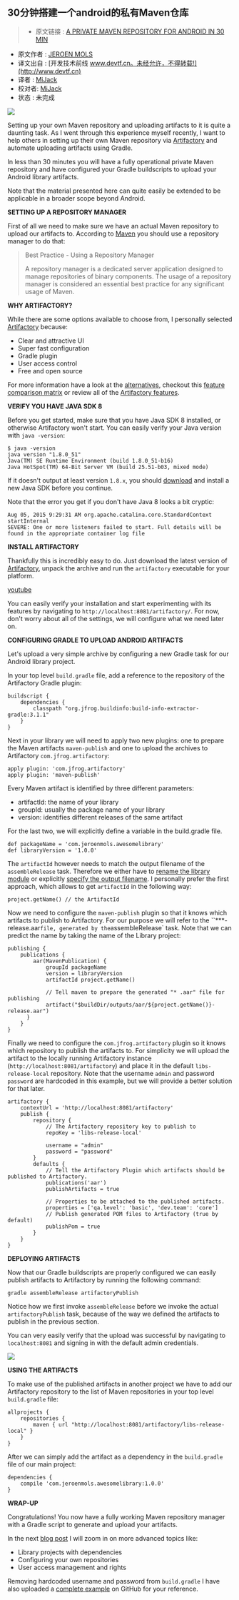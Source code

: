 30分钟搭建一个android的私有Maven仓库
---

> * 原文链接 : [A PRIVATE MAVEN REPOSITORY FOR ANDROID IN 30 MIN](原文url)
* 原文作者 : [JEROEN MOLS](http://jeroenmols.github.io/blog/)
* 译文出自 : [开发技术前线 www.devtf.cn。未经允许，不得转载!](http://www.devtf.cn)
* 译者 : [MiJack](https://github.com/mijack)
* 校对者: [MiJack](https://github.com/mijack)  
* 状态 :  未完成

![](http://jeroenmols.github.io/img/blog/artifactory.png)

Setting up your own Maven repository and uploading artifacts to it is quite a daunting task. As I went through this experience myself recently, I want to help others in setting up their own Maven repository via [Artifactory](http://www.jfrog.com/open-source/) and automate uploading artifacts using Gradle.

In less than 30 minutes you will have a fully operational private Maven repository and have configured your Gradle buildscripts to upload your Android library artifacts.

Note that the material presented here can quite easily be extended to be applicable in a broader scope beyond Android.

**SETTING UP A REPOSITORY MANAGER**

First of all we need to make sure we have an actual Maven repository to upload our artifacts to. According to [Maven](https://maven.apache.org/repository-management.html) you should use a repository manager to do that:

> Best Practice - Using a Repository Manager
>
> A repository manager is a dedicated server application designed to manage repositories of binary components. The usage of a repository manager is considered an essential best practice for any significant usage of Maven.

**WHY ARTIFACTORY?**

While there are some options available to choose from, I personally selected [Artifactory](http://www.jfrog.com/open-source/) because:

* Clear and attractive UI
* Super fast configuration
* Gradle plugin
* User access control
* Free and open source

For more information have a look at the [alternatives](https://maven.apache.org/repository-management.html), checkout this [feature comparison matrix](http://www.jfrog.com/blog/artifactory-vs-nexus-integration-matrix/) or review all of the [Artifactory features](https://www.jfrog.com/confluence/display/RTF/Artifactory+Comparison+Matrix).

**VERIFY YOU HAVE JAVA SDK 8**

Before you get started, make sure that you have Java SDK 8 installed, or otherwise Artifactory won't start. You can easily verify your Java version with `java -version`:

```
$ java -version
java version "1.8.0_51"
Java(TM) SE Runtime Environment (build 1.8.0_51-b16)
Java HotSpot(TM) 64-Bit Server VM (build 25.51-b03, mixed mode)
```
If it doesn't output at least version `1.8.x`, you should [download](http://www.oracle.com/technetwork/java/javase/downloads/jdk8-downloads-2133151.html) and install a new Java SDK before you continue.

Note that the error you get if you don't have Java 8 looks a bit cryptic:

```
Aug 05, 2015 9:29:31 AM org.apache.catalina.core.StandardContext startInternal
SEVERE: One or more listeners failed to start. Full details will be found in the appropriate container log file
```

**INSTALL ARTIFACTORY**

Thankfully this is incredibly easy to do. Just download the latest version of [Artifactory](http://www.jfrog.com/open-source/), unpack the archive and run the `artifactory` executable for your platform.

[youtube](http://img.youtube.com/vi/aa4YBDUDWy0/0.jpg)

You can easily verify your installation and start experimenting with its features by navigating to `http://localhost:8081/artifactory/`. For now, don't worry about all of the settings, we will configure what we need later on.

**CONFIGURING GRADLE TO UPLOAD ANDROID ARTIFACTS**

Let's upload a very simple archive by configuring a new Gradle task for our Android library project.

In your top level `build.gradle` file, add a reference to the repository of the Artifactory Gradle plugin:

```0
buildscript {
    dependencies {
        classpath "org.jfrog.buildinfo:build-info-extractor-gradle:3.1.1"
    }
}
```
Next in your library we will need to apply two new plugins: one to prepare the Maven artifacts `maven-publish` and one to upload the archives to Artifactory `com.jfrog.artifactory`:

```
apply plugin: 'com.jfrog.artifactory'
apply plugin: 'maven-publish'
```
Every Maven artifact is identified by three different parameters:

* artifactId: the name of your library
* groupId: usually the package name of your library
* version: identifies different releases of the same artifact

For the last two, we will explicitly define a variable in the build.gradle file.

```
def packageName = 'com.jeroenmols.awesomelibrary'
def libraryVersion = '1.0.0'
```

The `artifactId` however needs to match the output filename of the `assembleRelease` task. Therefore we either have to [rename the library module](https://stackoverflow.com/questions/26936812/renaming-modules-in-android-studio) or explicitly [specify the output filename](https://stackoverflow.com/questions/24728591/how-to-set-name-of-aar-output-from-gradle). I personally prefer the first approach, which allows to get `artifactId` in the following way:

```
project.getName() // the ArtifactId
```

Now we need to configure the `maven-publish` plugin so that it knows which artifacts to publish to Artifactory. For our purpose we will refer to the ``***-release.aar` file, generated by the `assembleRelease` task. Note that we can predict the name by taking the name of the Library project:

```
publishing {
    publications {
        aar(MavenPublication) {
            groupId packageName
            version = libraryVersion
            artifactId project.getName()

            // Tell maven to prepare the generated "* .aar" file for publishing
            artifact("$buildDir/outputs/aar/${project.getName()}-release.aar")
      }
    }
}

```

Finally we need to configure the `com.jfrog.artifactory` plugin so it knows which repository to publish the artifacts to. For simplicity we will upload the artifact to the locally running Artifactory instance (`http://localhost:8081/artifactory`) and place it in the default `libs-release-local` repository. Note that the username `admin` and password `password` are hardcoded in this example, but we will provide a better solution for that later.

```
artifactory {
    contextUrl = 'http://localhost:8081/artifactory'
    publish {
        repository {
            // The Artifactory repository key to publish to
            repoKey = 'libs-release-local'

            username = "admin"
            password = "password"
        }
        defaults {
            // Tell the Artifactory Plugin which artifacts should be published to Artifactory.
            publications('aar')
            publishArtifacts = true

            // Properties to be attached to the published artifacts.
            properties = ['qa.level': 'basic', 'dev.team': 'core']
            // Publish generated POM files to Artifactory (true by default)
            publishPom = true
        }
    }
}
```

**DEPLOYING ARTIFACTS**

Now that our Gradle buildscripts are properly configured we can easily publish artifacts to Artifactory by running the following command:
```
gradle assembleRelease artifactoryPublish
```
Notice how we first invoke `assembleRelease` before we invoke the actual `artifactoryPublish` task, because of the way we defined the artifacts to publish in the previous section.

You can very easily verify that the upload was successful by navigating to `localhost:8081` and signing in with the default admin credentials.

![](http://jeroenmols.github.io/img/blog/artifactory_screenshot.png)

**USING THE ARTIFACTS**

To make use of the published artifacts in another project we have to add our Artifactory repository to the list of Maven repositories in your top level `build.gradle` file:

```
allprojects {
    repositories {
        maven { url "http://localhost:8081/artifactory/libs-release-local" }
    }
}
```
After we can simply add the artifact as a dependency in the `build.gradle` file of our main project:

```
dependencies {
    compile 'com.jeroenmols.awesomelibrary:1.0.0'
}
```
**WRAP-UP**

Congratulations! You now have a fully working Maven repository manager with a Gradle script to generate and upload your artifacts.

In the next [blog post](http://jeroenmols.github.io/blog/2015/08/13/artifactory2/) I will zoom in on more advanced topics like:

* Library projects with dependencies
* Configuring your own repositories
* User access management and rights

Removing hardcoded username and password from `build.gradle`
I have also uploaded a [complete example](https://github.com/JeroenMols/ArtifactoryExample) on GitHub for your reference.
